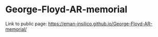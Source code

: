 # George-Floyd-AR-memorial

Link to public page: https://eman-insilico.github.io/George-Floyd-AR-memorial/

